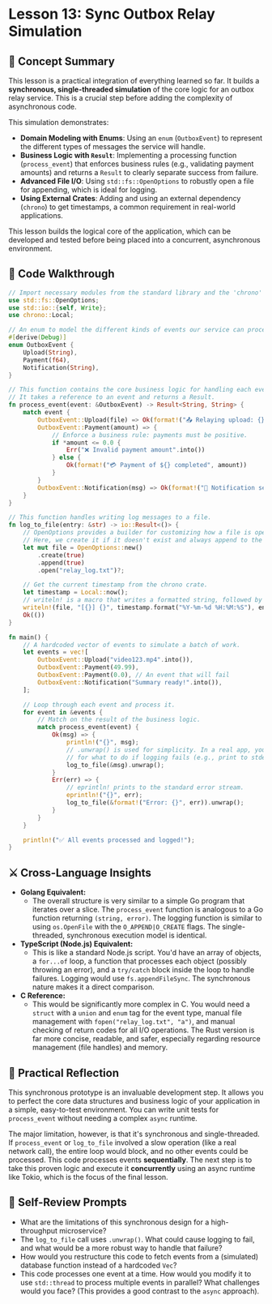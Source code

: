 # Lesson 13: Sync Outbox Relay Simulation

## 🧠 Concept Summary
This lesson is a practical integration of everything learned so far. It builds a **synchronous, single-threaded simulation** of the core logic for an outbox relay service. This is a crucial step before adding the complexity of asynchronous code.

This simulation demonstrates:
-   **Domain Modeling with Enums**: Using an `enum` (`OutboxEvent`) to represent the different types of messages the service will handle.
-   **Business Logic with `Result`**: Implementing a processing function (`process_event`) that enforces business rules (e.g., validating payment amounts) and returns a `Result` to clearly separate success from failure.
-   **Advanced File I/O**: Using `std::fs::OpenOptions` to robustly open a file for appending, which is ideal for logging.
-   **Using External Crates**: Adding and using an external dependency (`chrono`) to get timestamps, a common requirement in real-world applications.

This lesson builds the logical core of the application, which can be developed and tested before being placed into a concurrent, asynchronous environment.

## 🧩 Code Walkthrough

```rust
// Import necessary modules from the standard library and the 'chrono' crate.
use std::fs::OpenOptions;
use std::io::{self, Write};
use chrono::Local;

// An enum to model the different kinds of events our service can process.
#[derive(Debug)]
enum OutboxEvent {
    Upload(String),
    Payment(f64),
    Notification(String),
}

// This function contains the core business logic for handling each event type.
// It takes a reference to an event and returns a Result.
fn process_event(event: &OutboxEvent) -> Result<String, String> {
    match event {
        OutboxEvent::Upload(file) => Ok(format!("📤 Relaying upload: {}", file)),
        OutboxEvent::Payment(amount) => {
            // Enforce a business rule: payments must be positive.
            if *amount <= 0.0 {
                Err("❌ Invalid payment amount".into())
            } else {
                Ok(format!("💳 Payment of ${} completed", amount))
            }
        }
        OutboxEvent::Notification(msg) => Ok(format!("🔔 Notification sent: {}", msg)),
    }
}

// This function handles writing log messages to a file.
fn log_to_file(entry: &str) -> io::Result<()> {
    // OpenOptions provides a builder for customizing how a file is opened.
    // Here, we create it if it doesn't exist and always append to the end.
    let mut file = OpenOptions::new()
        .create(true)
        .append(true)
        .open("relay_log.txt")?;

    // Get the current timestamp from the chrono crate.
    let timestamp = Local::now();
    // writeln! is a macro that writes a formatted string, followed by a newline, to a writer.
    writeln!(file, "[{}] {}", timestamp.format("%Y-%m-%d %H:%M:%S"), entry)?;
    Ok(())
}

fn main() {
    // A hardcoded vector of events to simulate a batch of work.
    let events = vec![
        OutboxEvent::Upload("video123.mp4".into()),
        OutboxEvent::Payment(49.99),
        OutboxEvent::Payment(0.0), // An event that will fail
        OutboxEvent::Notification("Summary ready!".into()),
    ];

    // Loop through each event and process it.
    for event in &events {
        // Match on the result of the business logic.
        match process_event(event) {
            Ok(msg) => {
                println!("{}", msg);
                // .unwrap() is used for simplicity. In a real app, you'd need a strategy
                // for what to do if logging fails (e.g., print to stderr and exit).
                log_to_file(&msg).unwrap();
            }
            Err(err) => {
                // eprintln! prints to the standard error stream.
                eprintln!("{}", err);
                log_to_file(&format!("Error: {}", err)).unwrap();
            }
        }
    }

    println!("✅ All events processed and logged!");
}
```

## ⚔️ Cross-Language Insights
-   **Golang Equivalent:**
    -   The overall structure is very similar to a simple Go program that iterates over a slice. The `process_event` function is analogous to a Go function returning `(string, error)`. The logging function is similar to using `os.OpenFile` with the `O_APPEND|O_CREATE` flags. The single-threaded, synchronous execution model is identical.
-   **TypeScript (Node.js) Equivalent:**
    -   This is like a standard Node.js script. You'd have an array of objects, a `for...of` loop, a function that processes each object (possibly throwing an error), and a `try/catch` block inside the loop to handle failures. Logging would use `fs.appendFileSync`. The synchronous nature makes it a direct comparison.
-   **C Reference:**
    -   This would be significantly more complex in C. You would need a `struct` with a `union` and `enum` tag for the event type, manual file management with `fopen("relay_log.txt", "a")`, and manual checking of return codes for all I/O operations. The Rust version is far more concise, readable, and safer, especially regarding resource management (file handles) and memory.

## 🚀 Practical Reflection
This synchronous prototype is an invaluable development step. It allows you to perfect the core data structures and business logic of your application in a simple, easy-to-test environment. You can write unit tests for `process_event` without needing a complex `async` runtime.

The major limitation, however, is that it's synchronous and single-threaded. If `process_event` or `log_to_file` involved a slow operation (like a real network call), the entire loop would block, and no other events could be processed. This code processes events **sequentially**. The next step is to take this proven logic and execute it **concurrently** using an async runtime like Tokio, which is the focus of the final lesson.

## 🧩 Self-Review Prompts
-   What are the limitations of this synchronous design for a high-throughput microservice?
-   The `log_to_file` call uses `.unwrap()`. What could cause logging to fail, and what would be a more robust way to handle that failure?
-   How would you restructure this code to fetch events from a (simulated) database function instead of a hardcoded `Vec`?
-   This code processes one event at a time. How would you modify it to use `std::thread` to process multiple events in parallel? What challenges would you face? (This provides a good contrast to the `async` approach).

